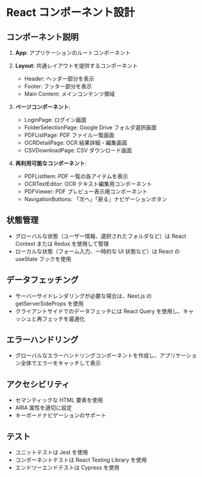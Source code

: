 # React コンポーネント設計

## コンポーネント説明
1. **App**: アプリケーションのルートコンポーネント
2. **Layout**: 共通レイアウトを提供するコンポーネント
   - Header: ヘッダー部分を表示
   - Footer: フッター部分を表示
   - Main Content: メインコンテンツ領域

3. **ページコンポーネント**:
   - LoginPage: ログイン画面
   - FolderSelectionPage: Google Drive フォルダ選択画面
   - PDFListPage: PDF ファイル一覧画面
   - OCRDetailPage: OCR 結果詳細・編集画面
   - CSVDownloadPage: CSV ダウンロード画面

4. **再利用可能なコンポーネント**:
   - PDFListItem: PDF 一覧の各アイテムを表示
   - OCRTextEditor: OCR テキスト編集用コンポーネント
   - PDFViewer: PDF プレビュー表示用コンポーネント
   - NavigationButtons: 「次へ」「戻る」ナビゲーションボタン

## 状態管理

- グローバルな状態（ユーザー情報、選択されたフォルダなど）は React Context または Redux を使用して管理
- ローカルな状態（フォーム入力、一時的な UI 状態など）は React の useState フックを使用

## データフェッチング

- サーバーサイドレンダリングが必要な場合は、Next.js の getServerSideProps を使用
- クライアントサイドでのデータフェッチには React Query を使用し、キャッシュと再フェッチを最適化

## エラーハンドリング

- グローバルなエラーハンドリングコンポーネントを作成し、アプリケーション全体でエラーをキャッチして表示

## アクセシビリティ

- セマンティックな HTML 要素を使用
- ARIA 属性を適切に設定
- キーボードナビゲーションのサポート


## テスト

- ユニットテストは Jest を使用
- コンポーネントテストは React Testing Library を使用
- エンドツーエンドテストは Cypress を使用
